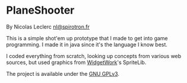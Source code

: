 PlaneShooter
============
By Nicolas Leclerc <nl@spirotron.fr>

This is a simple shot'em up prototype that I made to get into game programming.
I made it in java since it's the language I know best.

I coded everything from scratch, looking up concepts from various web sources, but used graphics from [WidgetWork](http://www.widgetworx.com/)'s SpriteLib.

The project is available under the [GNU GPLv3](http://www.gnu.org/licenses/gpl-3.0.txt).
